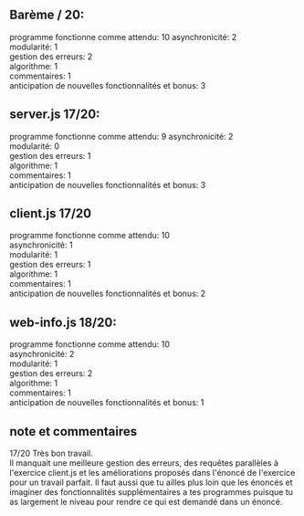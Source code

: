 ## Barème / 20:

programme fonctionne comme attendu: 10
asynchronicité: 2  
modularité: 1  
gestion des erreurs: 2  
algorithme: 1  
commentaires: 1  
anticipation de nouvelles fonctionnalités et bonus: 3

## server.js 17/20:

programme fonctionne comme attendu: 9
asynchronicité: 2  
modularité: 0  
gestion des erreurs: 1  
algorithme: 1  
commentaires: 1  
anticipation de nouvelles fonctionnalités et bonus: 3

## client.js 17/20

programme fonctionne comme attendu: 10  
asynchronicité: 1  
modularité: 1  
gestion des erreurs: 1  
algorithme: 1  
commentaires: 1  
anticipation de nouvelles fonctionnalités et bonus: 2

## web-info.js 18/20:

programme fonctionne comme attendu: 10  
asynchronicité: 2  
modularité: 1  
gestion des erreurs: 2  
algorithme: 1  
commentaires: 1  
anticipation de nouvelles fonctionnalités et bonus: 1

## note et commentaires

17/20
Très bon travail.  
Il manquait une meilleure gestion des erreurs, des requêtes parallèles à l'exercice client.js et les améliorations proposés dans l'énoncé de l'exercice pour un travail parfait.
Il faut aussi que tu ailles plus loin que les énoncés et imaginer des fonctionnalités supplémentaires a tes programmes puisque tu as largement le niveau pour rendre ce qui est demandé dans un énoncé.
